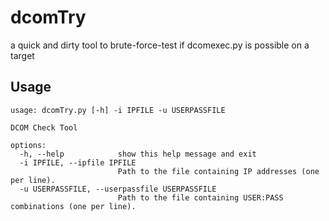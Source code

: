 # dcomTry
a quick and dirty tool to brute-force-test if dcomexec.py is possible on a target


## Usage
```
usage: dcomTry.py [-h] -i IPFILE -u USERPASSFILE

DCOM Check Tool

options:
  -h, --help            show this help message and exit
  -i IPFILE, --ipfile IPFILE
                        Path to the file containing IP addresses (one per line).
  -u USERPASSFILE, --userpassfile USERPASSFILE
                        Path to the file containing USER:PASS combinations (one per line).
```
